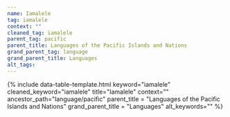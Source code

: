 ```yaml
---
name: Iamalele
tag: iamalele
context: ""
cleaned_tag: iamalele
parent_tag: pacific
parent_title: Languages of the Pacific Islands and Nations
grand_parent_tag: language
grand_parent_title: Languages
alt_tags: 
---
```


{% include data-table-template.html 
  keyword="iamalele" 
  cleaned_keyword="iamalele" 
  title="Iamalele"
  context=""
  ancestor_path="language/pacific" 
  parent_title = "Languages of the Pacific Islands and Nations"
  grand_parent_title = "Languages"
  alt_keywords=""
%}

